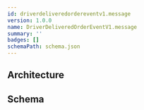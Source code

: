 ```yaml
---
id: driverdeliveredordereventv1.message
version: 1.0.0
name: DriverDeliveredOrderEventV1.message
summary: ''
badges: []
schemaPath: schema.json
---
```

## Architecture
<NodeGraph />


## Schema
<SchemaViewer file="schema.json" title="Message Schema" maxHeight="500" />
